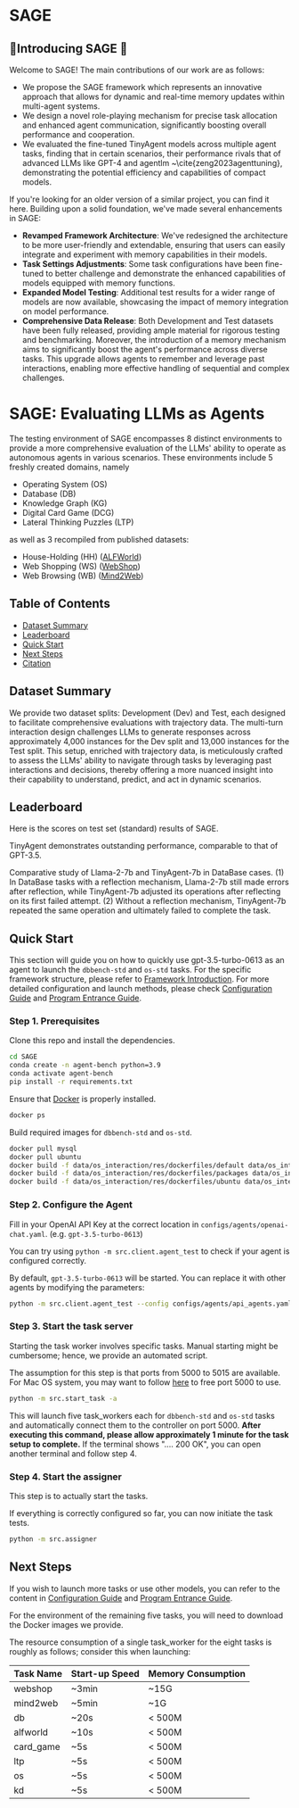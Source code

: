 # SAGE




## 📌Introducing SAGE 🎉

Welcome to SAGE! The main contributions of our work are as follows:
- We propose the SAGE framework which represents an innovative approach that allows for dynamic and real-time memory updates within multi-agent systems.
- We design a novel role-playing mechanism for precise task allocation and enhanced agent communication, significantly boosting overall performance and cooperation.
- We evaluated the fine-tuned TinyAgent models across multiple agent tasks, finding that in certain scenarios, their performance rivals that of advanced LLMs like GPT-4 and agentlm ~\cite{zeng2023agenttuning}, demonstrating the potential efficiency and capabilities of compact models.



If you're looking for an older version of a similar project, you can find it here.
Building upon a solid foundation, we've made several enhancements in SAGE:
- **Revamped Framework Architecture**: We've redesigned the architecture to be more user-friendly and extendable, ensuring that users can easily integrate and experiment with memory capabilities in their models.
- **Task Settings Adjustments**: Some task configurations have been fine-tuned to better challenge and demonstrate the enhanced capabilities of models equipped with memory functions.
- **Expanded Model Testing**: Additional test results for a wider range of models are now available, showcasing the impact of memory integration on model performance.
- **Comprehensive Data Release**: Both Development and Test datasets have been fully released, providing ample material for rigorous testing and benchmarking.
Moreover, the introduction of a memory mechanism aims to significantly boost the agent's performance across diverse tasks. This upgrade allows agents to remember and leverage past interactions, enabling more effective handling of sequential and complex challenges.

# SAGE: Evaluating LLMs as Agents

The testing environment of SAGE encompasses 8 distinct environments to provide a more comprehensive evaluation of the LLMs' ability to operate as autonomous agents in various scenarios. 
These environments include 5 freshly created domains, namely

-   Operating System (OS)
-   Database (DB)
-   Knowledge Graph (KG)
-   Digital Card Game (DCG)
-   Lateral Thinking Puzzles (LTP)

as well as 3 recompiled from published datasets:

-   House-Holding (HH) ([ALFWorld](https://github.com/alfworld/alfworld))
-   Web Shopping (WS) ([WebShop](https://github.com/princeton-nlp/webshop))
-   Web Browsing (WB) ([Mind2Web](https://github.com/OSU-NLP-Group/Mind2Web))


## Table of Contents

-   [Dataset Summary](#dataset-summary)
-   [Leaderboard](#leaderboard)
-   [Quick Start](#quick-start)
-   [Next Steps](#next-steps)
-   [Citation](#citation)

## Dataset Summary

We provide two dataset splits: Development (Dev) and Test, each designed to facilitate comprehensive evaluations with trajectory data. The multi-turn interaction design challenges LLMs to generate responses across approximately 4,000 instances for the Dev split and 13,000 instances for the Test split. This setup, enriched with trajectory data, is meticulously crafted to assess the LLMs' ability to navigate through tasks by leveraging past interactions and decisions, thereby offering a more nuanced insight into their capability to understand, predict, and act in dynamic scenarios.


## Leaderboard

Here is the scores on test set (standard) results of SAGE.


TinyAgent demonstrates outstanding performance, comparable to that of GPT-3.5. 


Comparative study of Llama-2-7b and TinyAgent-7b in DataBase cases. (1) In DataBase tasks with a reflection mechanism, Llama-2-7b still made errors after reflection, while TinyAgent-7b adjusted its operations after reflecting on its first failed attempt. (2) Without a reflection mechanism, TinyAgent-7b repeated the same operation and ultimately failed to complete the task.

## Quick Start

This section will guide you on how to quickly use gpt-3.5-turbo-0613 as an agent to launch the `dbbench-std` and `os-std` tasks.
For the specific framework structure, please refer to [Framework Introduction](docs/Introduction_en.md).
For more detailed configuration and launch methods, please check [Configuration Guide](docs/Config_en.md)
and [Program Entrance Guide](docs/Entrance_en.md).

### Step 1. Prerequisites

Clone this repo and install the dependencies.

```bash
cd SAGE
conda create -n agent-bench python=3.9
conda activate agent-bench
pip install -r requirements.txt
```

Ensure that [Docker](https://www.docker.com/) is properly installed.

```bash
docker ps
```

Build required images for `dbbench-std` and `os-std`.

```bash
docker pull mysql
docker pull ubuntu
docker build -f data/os_interaction/res/dockerfiles/default data/os_interaction/res/dockerfiles --tag local-os/default
docker build -f data/os_interaction/res/dockerfiles/packages data/os_interaction/res/dockerfiles --tag local-os/packages
docker build -f data/os_interaction/res/dockerfiles/ubuntu data/os_interaction/res/dockerfiles --tag local-os/ubuntu
```

### Step 2. Configure the Agent

Fill in your OpenAI API Key at the correct location in `configs/agents/openai-chat.yaml`. (e.g. `gpt-3.5-turbo-0613`)

You can try using `python -m src.client.agent_test` to check if your agent is configured correctly.

By default, `gpt-3.5-turbo-0613` will be started. You can replace it with other agents by modifying the parameters:

```bash
python -m src.client.agent_test --config configs/agents/api_agents.yaml --agent gpt-3.5-turbo-0613
```

### Step 3. Start the task server

Starting the task worker involves specific tasks. Manual starting might be cumbersome; hence, we provide an automated
script.

The assumption for this step is that ports from 5000 to 5015 are available. For Mac OS system, you may want to follow [here](https://stackoverflow.com/questions/69955686/why-cant-i-run-the-project-on-port-5000) to free port 5000 to use.

```bash
python -m src.start_task -a
```

This will launch five task_workers each for `dbbench-std` and `os-std` tasks and automatically connect them
to the controller on port 5000. **After executing this command, please allow approximately 1 minute for the task setup to complete.** If the terminal shows ".... 200 OK", you can open another terminal and follow step 4.

### Step 4. Start the assigner

This step is to actually start the tasks.

If everything is correctly configured so far, you can now initiate the task tests.

```bash
python -m src.assigner
```

## Next Steps

If you wish to launch more tasks or use other models, you can refer to the content
in [Configuration Guide](docs/Config_en.md) and [Program Entrance Guide](docs/Entrance_en.md).

For the environment of the remaining five tasks, you will need to download the Docker images we provide.


The resource consumption of a single task_worker for the eight tasks is roughly as follows; consider this when
launching:

| Task Name | Start-up Speed | Memory Consumption |
| --------- | -------------- | ------------------ |
| webshop   | ~3min          | ~15G               |
| mind2web  | ~5min          | ~1G                |
| db        | ~20s           | < 500M             |
| alfworld  | ~10s           | < 500M             |
| card_game | ~5s            | < 500M             |
| ltp       | ~5s            | < 500M             |
| os        | ~5s            | < 500M             |
| kd        | ~5s            | < 500M             |


